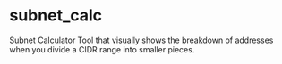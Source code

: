 # subnet_calc

Subnet Calculator Tool that visually shows the breakdown of addresses when you divide a CIDR range into smaller pieces.
